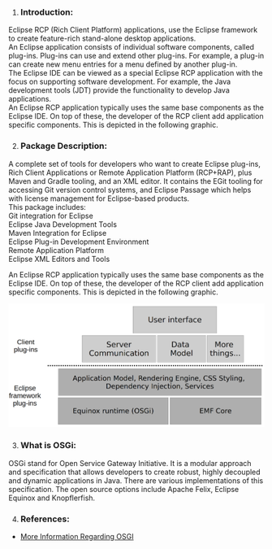 1. ### Introduction:
<p>
Eclipse RCP (Rich Client Platform) applications, use the Eclipse framework to create feature-rich stand-alone desktop applications.<br>
An Eclipse application consists of individual software components, called plug-ins. Plug-ins can use and extend other plug-ins. For example, a plug-in can create new menu entries for a menu defined by another plug-in.<br>
The Eclipse IDE can be viewed as a special Eclipse RCP application with the focus on supporting software development. For example, the Java development tools (JDT) provide the functionality to develop Java applications.<br>
An Eclipse RCP application typically uses the same base components as the Eclipse IDE. On top of these, the developer of the RCP client add application specific components. This is depicted in the following graphic.
</p>

2. ### Package Description:
<p>
A complete set of tools for developers who want to create Eclipse plug-ins, Rich Client Applications or Remote Application Platform (RCP+RAP), plus Maven and Gradle tooling, and an XML editor. It contains the EGit tooling for accessing Git version control systems, and Eclipse Passage which helps with license management for Eclipse-based products.<br>
This package includes:<br>
Git integration for Eclipse <br>
Eclipse Java Development Tools <br>
Maven Integration for Eclipse <br>
Eclipse Plug-in Development Environment <br>
Remote Application Platform <br>
Eclipse XML Editors and Tools <br>

An Eclipse RCP application typically uses the same base components as the Eclipse IDE. On top of these, the developer of the RCP client add application specific components. This is depicted in the following graphic.
</p>

   ![Architecture of Eclipse RCP](architecture20.png)


3. ### What is  OSGi:
  <p> 
  OSGi stand for Open Service Gateway Initiative. It is a modular approach and specification that allows developers to create robust, highly decoupled and dynamic applications in Java. There are various implementations of this specification. The open source options include Apache Felix, Eclipse Equinox and Knopflerfish. 
  </p>  

4. ### References:
  
* [More Information Regarding OSGI](https://www.osgi.org/resources/what-is-osgi)


